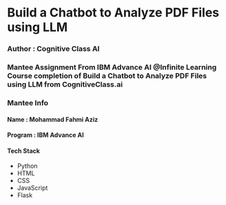 <h1><b>Build a Chatbot to Analyze PDF Files using LLM</b></h1>
<h3>Author : Cognitive Class AI</h3>
<h3>Mantee Assignment From IBM Advance AI @Infinite Learning Course completion of Build a Chatbot to Analyze PDF Files using LLM from CognitiveClass.ai</h3>

<h3>Mantee Info</h3>
<h4>Name : Mohammad Fahmi Aziz</h4>
<h4>Program : IBM Advance AI</h4>

<h4>Tech Stack</h4>
<ul>
  <li>Python</li>
  <li>HTML</li>
  <li>CSS</li>
  <li>JavaScript</li>
  <li>Flask</li>
</ul>
